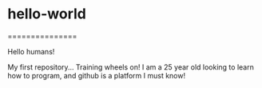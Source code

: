 # hello-world
===============

Hello humans!

My first repository... Training wheels on!
I am a 25 year old looking to learn how to program, and github is a platform I must know!
